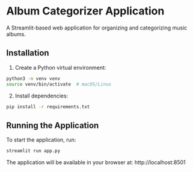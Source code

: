# Album Categorizer Application

A Streamlit-based web application for organizing and categorizing music albums.

## Installation

1. Create a Python virtual environment:
```bash
python3 -m venv venv
source venv/bin/activate  # macOS/Linux
```

2. Install dependencies:
```bash
pip install -r requirements.txt
```

## Running the Application

To start the application, run:
```bash
streamlit run app.py
```

The application will be available in your browser at: http://localhost:8501